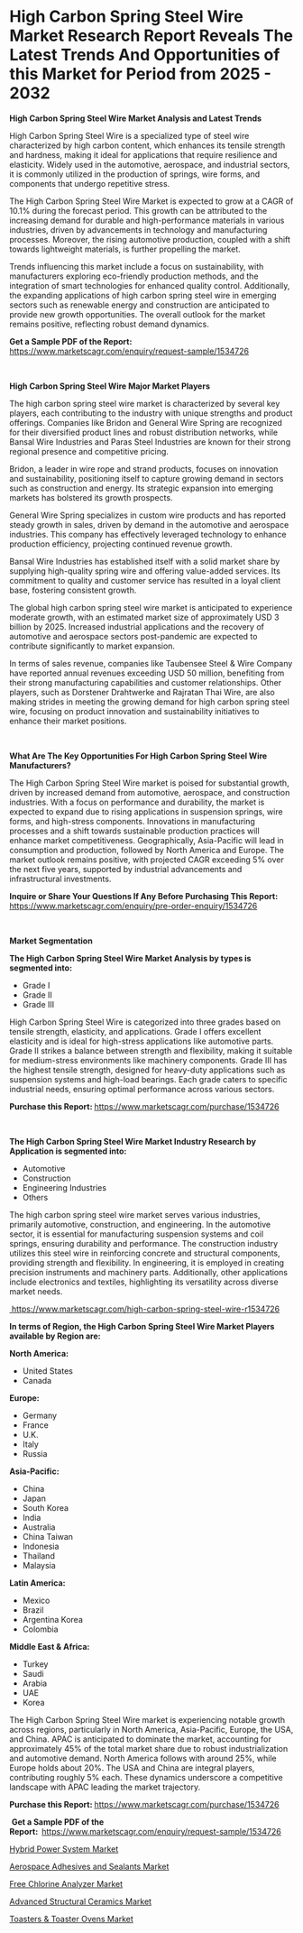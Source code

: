 <p><h1>High Carbon Spring Steel Wire Market Research Report Reveals The Latest Trends And Opportunities of this Market for Period from 2025 - 2032</h1></p><p><strong>High Carbon Spring Steel Wire Market Analysis and Latest Trends</strong></p>
<p><p>High Carbon Spring Steel Wire is a specialized type of steel wire characterized by high carbon content, which enhances its tensile strength and hardness, making it ideal for applications that require resilience and elasticity. Widely used in the automotive, aerospace, and industrial sectors, it is commonly utilized in the production of springs, wire forms, and components that undergo repetitive stress. </p><p>The High Carbon Spring Steel Wire Market is expected to grow at a CAGR of 10.1% during the forecast period. This growth can be attributed to the increasing demand for durable and high-performance materials in various industries, driven by advancements in technology and manufacturing processes. Moreover, the rising automotive production, coupled with a shift towards lightweight materials, is further propelling the market. </p><p>Trends influencing this market include a focus on sustainability, with manufacturers exploring eco-friendly production methods, and the integration of smart technologies for enhanced quality control. Additionally, the expanding applications of high carbon spring steel wire in emerging sectors such as renewable energy and construction are anticipated to provide new growth opportunities. The overall outlook for the market remains positive, reflecting robust demand dynamics.</p></p>
<p><strong>Get a Sample PDF of the Report:&nbsp;</strong> <a href="https://www.marketscagr.com/enquiry/request-sample/1534726?utm_campaign=2014&utm_medium=2&utm_source=Github&utm_content=ia&utm_term=30012025&utm_id=high-carbon-spring-steel-wire">https://www.marketscagr.com/enquiry/request-sample/1534726</a></p>
<p>&nbsp;</p>
<p><strong>High Carbon Spring Steel Wire Major Market Players</strong></p>
<p><p>The high carbon spring steel wire market is characterized by several key players, each contributing to the industry with unique strengths and product offerings. Companies like Bridon and General Wire Spring are recognized for their diversified product lines and robust distribution networks, while Bansal Wire Industries and Paras Steel Industries are known for their strong regional presence and competitive pricing.</p><p>Bridon, a leader in wire rope and strand products, focuses on innovation and sustainability, positioning itself to capture growing demand in sectors such as construction and energy. Its strategic expansion into emerging markets has bolstered its growth prospects. </p><p>General Wire Spring specializes in custom wire products and has reported steady growth in sales, driven by demand in the automotive and aerospace industries. This company has effectively leveraged technology to enhance production efficiency, projecting continued revenue growth.</p><p>Bansal Wire Industries has established itself with a solid market share by supplying high-quality spring wire and offering value-added services. Its commitment to quality and customer service has resulted in a loyal client base, fostering consistent growth.</p><p>The global high carbon spring steel wire market is anticipated to experience moderate growth, with an estimated market size of approximately USD 3 billion by 2025. Increased industrial applications and the recovery of automotive and aerospace sectors post-pandemic are expected to contribute significantly to market expansion.</p><p>In terms of sales revenue, companies like Taubensee Steel & Wire Company have reported annual revenues exceeding USD 50 million, benefiting from their strong manufacturing capabilities and customer relationships. Other players, such as Dorstener Drahtwerke and Rajratan Thai Wire, are also making strides in meeting the growing demand for high carbon spring steel wire, focusing on product innovation and sustainability initiatives to enhance their market positions.</p></p>
<p>&nbsp;</p>
<p><strong>What Are The Key Opportunities For High Carbon Spring Steel Wire Manufacturers?</strong></p>
<p><p>The High Carbon Spring Steel Wire market is poised for substantial growth, driven by increased demand from automotive, aerospace, and construction industries. With a focus on performance and durability, the market is expected to expand due to rising applications in suspension springs, wire forms, and high-stress components. Innovations in manufacturing processes and a shift towards sustainable production practices will enhance market competitiveness. Geographically, Asia-Pacific will lead in consumption and production, followed by North America and Europe. The market outlook remains positive, with projected CAGR exceeding 5% over the next five years, supported by industrial advancements and infrastructural investments.</p></p>
<p><strong>Inquire or Share Your Questions If Any Before Purchasing This Report:</strong> <a href="https://www.marketscagr.com/enquiry/pre-order-enquiry/1534726?utm_campaign=2014&utm_medium=2&utm_source=Github&utm_content=ia&utm_term=30012025&utm_id=high-carbon-spring-steel-wire">https://www.marketscagr.com/enquiry/pre-order-enquiry/1534726</a></p>
<p>&nbsp;</p>
<p><strong>Market Segmentation</strong></p>
<p><strong>The High Carbon Spring Steel Wire Market Analysis by types is segmented into:</strong></p>
<p><ul><li>Grade I</li><li>Grade II</li><li>Grade III</li></ul></p>
<p><p>High Carbon Spring Steel Wire is categorized into three grades based on tensile strength, elasticity, and applications. Grade I offers excellent elasticity and is ideal for high-stress applications like automotive parts. Grade II strikes a balance between strength and flexibility, making it suitable for medium-stress environments like machinery components. Grade III has the highest tensile strength, designed for heavy-duty applications such as suspension systems and high-load bearings. Each grade caters to specific industrial needs, ensuring optimal performance across various sectors.</p></p>
<p><strong>Purchase this Report:&nbsp;</strong><a href="https://www.marketscagr.com/purchase/1534726?utm_campaign=2014&utm_medium=2&utm_source=Github&utm_content=ia&utm_term=30012025&utm_id=high-carbon-spring-steel-wire">https://www.marketscagr.com/purchase/1534726</a></p>
<p>&nbsp;</p>
<p><strong>The High Carbon Spring Steel Wire Market Industry Research by Application is segmented into:</strong></p>
<p><ul><li>Automotive</li><li>Construction</li><li>Engineering Industries</li><li>Others</li></ul></p>
<p><p>The high carbon spring steel wire market serves various industries, primarily automotive, construction, and engineering. In the automotive sector, it is essential for manufacturing suspension systems and coil springs, ensuring durability and performance. The construction industry utilizes this steel wire in reinforcing concrete and structural components, providing strength and flexibility. In engineering, it is employed in creating precision instruments and machinery parts. Additionally, other applications include electronics and textiles, highlighting its versatility across diverse market needs.</p></p>
<p><a href="https://www.marketscagr.com/high-carbon-spring-steel-wire-r1534726?utm_campaign=2014&utm_medium=2&utm_source=Github&utm_content=ia&utm_term=30012025&utm_id=high-carbon-spring-steel-wire">&nbsp;https://www.marketscagr.com/high-carbon-spring-steel-wire-r1534726</a></p>
<p><strong>In terms of Region, the High Carbon Spring Steel Wire Market Players available by Region are:</strong></p>
<p>
    <p> <strong> North America: </strong>
        <ul>
            <li>United States</li>
            <li>Canada</li>
        </ul>
        </p> 
    <p> <strong> Europe: </strong>
        <ul>
            <li>Germany</li>
            <li>France</li>
            <li>U.K.</li>
            <li>Italy</li>
            <li>Russia</li>
        </ul>
        </p> 
    <p> <strong> Asia-Pacific: </strong>
        <ul>
            <li>China</li>
            <li>Japan</li>
            <li>South Korea</li>
            <li>India</li>
            <li>Australia</li>
            <li>China Taiwan</li>
            <li>Indonesia</li>
            <li>Thailand</li>
            <li>Malaysia</li>
        </ul>
        </p> 
    <p> <strong> Latin America: </strong>
        <ul>
            <li>Mexico</li>
            <li>Brazil</li>
            <li>Argentina Korea</li>
            <li>Colombia</li>
        </ul>
        </p> 
    <p> <strong> Middle East & Africa: </strong>
        <ul>
            <li>Turkey</li>
            <li>Saudi</li>
            <li>Arabia</li>
            <li>UAE</li>
            <li>Korea</li>
        </ul>
    </p>
    </p>
<p><p>The High Carbon Spring Steel Wire market is experiencing notable growth across regions, particularly in North America, Asia-Pacific, Europe, the USA, and China. APAC is anticipated to dominate the market, accounting for approximately 45% of the total market share due to robust industrialization and automotive demand. North America follows with around 25%, while Europe holds about 20%. The USA and China are integral players, contributing roughly 5% each. These dynamics underscore a competitive landscape with APAC leading the market trajectory.</p></p>
<p><strong>Purchase this Report: </strong><a href="https://www.marketscagr.com/purchase/1534726?utm_campaign=2014&utm_medium=2&utm_source=Github&utm_content=ia&utm_term=30012025&utm_id=high-carbon-spring-steel-wire">https://www.marketscagr.com/purchase/1534726</a></p>
<p>&nbsp;<strong>Get a Sample PDF of the Report:&nbsp;&nbsp;</strong><a href="https://www.marketscagr.com/enquiry/request-sample/1534726?utm_campaign=2014&utm_medium=2&utm_source=Github&utm_content=ia&utm_term=30012025&utm_id=high-carbon-spring-steel-wire">https://www.marketscagr.com/enquiry/request-sample/1534726</a></p>
<p><strong></strong></p>
<p><p><a href="https://www.linkedin.com/pulse/billion-dollar-hybrid-power-system-market-industry-value-future-ozejc?utm_campaign=2014&utm_medium=2&utm_source=Github&utm_content=ia&utm_term=30012025&utm_id=high-carbon-spring-steel-wire">Hybrid Power System Market</a></p><p><a href="https://github.com/mcmackinj33/Market-Research-Report-List-1/blob/main/aerospace-adhesives-and-sealants-market.md?utm_campaign=2014&utm_medium=2&utm_source=Github&utm_content=ia&utm_term=30012025&utm_id=high-carbon-spring-steel-wire">Aerospace Adhesives and Sealants Market</a></p><p><a href="https://www.linkedin.com/pulse/free-chlorine-analyzer-market-analysis-trends-share-sales-yvsne?utm_campaign=2014&utm_medium=2&utm_source=Github&utm_content=ia&utm_term=30012025&utm_id=high-carbon-spring-steel-wire">Free Chlorine Analyzer Market</a></p><p><a href="https://github.com/schwminh2001101/Market-Research-Report-List-1/blob/main/advanced-structural-ceramics-market.md?utm_campaign=2014&utm_medium=2&utm_source=Github&utm_content=ia&utm_term=30012025&utm_id=high-carbon-spring-steel-wire">Advanced Structural Ceramics Market</a></p><p><a href="https://www.linkedin.com/pulse/marketsize2025-2032withcagrof148factorsinfluencin-awszc?utm_campaign=2014&utm_medium=2&utm_source=Github&utm_content=ia&utm_term=30012025&utm_id=high-carbon-spring-steel-wire">Toasters & Toaster Ovens Market</a></p></p>